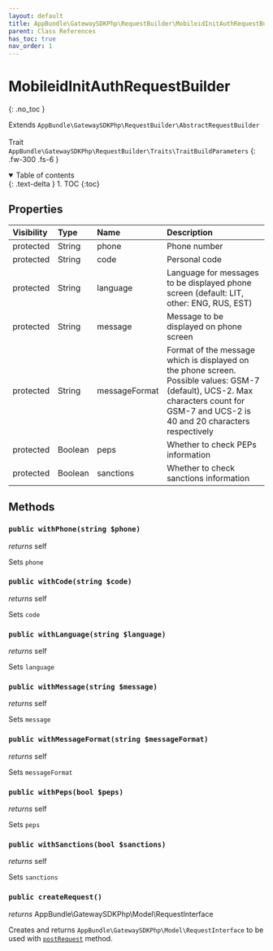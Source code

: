 ```yaml
---
layout: default
title: AppBundle\GatewaySDKPhp\RequestBuilder\MobileidInitAuthRequestBuilder
parent: Class References
has_toc: true
nav_order: 1
---
```


# MobileidInitAuthRequestBuilder
{: .no_toc }

Extends `AppBundle\GatewaySDKPhp\RequestBuilder\AbstractRequestBuilder` <br><br> Trait `AppBundle\GatewaySDKPhp\RequestBuilder\Traits\TraitBuildParameters`
{: .fw-300 .fs-6 }

<details open markdown="block">
  <summary>
    Table of contents
  </summary>
  {: .text-delta }
1. TOC
{:toc}
</details>

## Properties

| Visibility | Type | Name | Description |
| :--- | :--- | :--- | :--- |
| protected | String | phone | Phone number |
| protected | String | code | Personal code |
| protected | String | language | Language for messages to be displayed phone screen (default: LIT, other: ENG, RUS, EST) |
| protected | String | message | Message to be displayed on phone screen |
| protected | String | messageFormat | Format of the message which is displayed on the phone screen. Possible values: GSM-7 (default), UCS-2. Max characters count for GSM-7 and UCS-2 is 40 and 20 characters respectively |
| protected | Boolean | peps | Whether to check PEPs information |
| protected | Boolean | sanctions | Whether to check sanctions information |


## Methods

### `public withPhone(string $phone)`

*returns* self

Sets `phone`

### `public withCode(string $code)`

*returns* self

Sets `code`

### `public withLanguage(string $language)`

*returns* self

Sets `language`

### `public withMessage(string $message)`

*returns* self

Sets `message`

### `public withMessageFormat(string $messageFormat)`

*returns* self

Sets `messageFormat`

### `public withPeps(bool $peps)`

*returns* self

Sets `peps`

### `public withSanctions(bool $sanctions)`

*returns* self

Sets `sanctions`

### `public createRequest()`

*returns* AppBundle\GatewaySDKPhp\Model\RequestInterface

Creates and returns `AppBundle\GatewaySDKPhp\Model\RequestInterface` to be used with [`postRequest`](/documentation/class-ref/GatewaySDKPhp/ConnectorInterface.html#public-postrequestappbundlegatewaysdkphpmodelrequestinterface-request) method.

